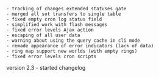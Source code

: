 	- tracking of changes extended statuses gate
	- merged all sot transfers to single table
	- fixed empty cron log status field
	- simplified work with flash messages
	- fixed error levels Ajax action
	- escaping of all user data
	- warning about using the query cache in cli mode
	- remade appearance of error indicators (lack of data)
	- ring map support new worlds (with empty rings)
	- fixed error levels cron scripts
version 2.3
	- started changelog